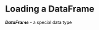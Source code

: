 # Loading a DataFrame


***DataFrame*** - a special <mark style="background:#FFFFFF">data type</mark>
